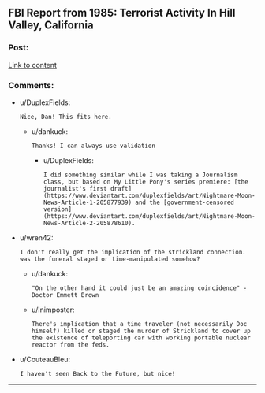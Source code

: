 ## FBI Report from 1985: Terrorist Activity In Hill Valley, California

### Post:

[Link to content](http://www.dankuck.com/2019/05/08/terrorism-hill-valley-bttf.html)

### Comments:

- u/DuplexFields:
  ```
  Nice, Dan! This fits here.
  ```

  - u/dankuck:
    ```
    Thanks! I can always use validation
    ```

    - u/DuplexFields:
      ```
      I did something similar while I was taking a Journalism class, but based on My Little Pony's series premiere: [the journalist's first draft](https://www.deviantart.com/duplexfields/art/Nightmare-Moon-News-Article-1-205877939) and the [government-censored version](https://www.deviantart.com/duplexfields/art/Nightmare-Moon-News-Article-2-205878610).
      ```

- u/wren42:
  ```
  I don't really get the implication of the strickland connection.  was the funeral staged or time-manipulated somehow?
  ```

  - u/dankuck:
    ```
    "On the other hand it could just be an amazing coincidence" - Doctor Emmett Brown
    ```

  - u/Inimposter:
    ```
    There's implication that a time traveler (not necessarily Doc himself) killed or staged the murder of Strickland to cover up the existence of teleporting car with working portable nuclear reactor from the feds.
    ```

- u/CouteauBleu:
  ```
  I haven't seen Back to the Future, but nice!
  ```

---

